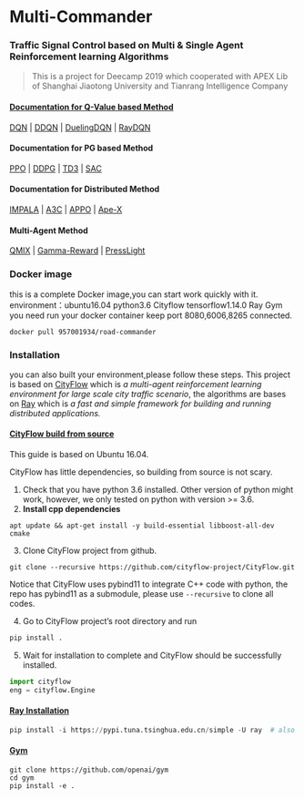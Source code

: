 # Multi-Commander
### Traffic Signal Control based on Multi & Single Agent Reinforcement learning Algorithms
> This is a project for Deecamp 2019 which cooperated with  APEX Lib of Shanghai Jiaotong University and Tianrang Intelligence Company

#### [Documentation for Q-Value based Method](./Single_Agent/DQN_DDQN_DuelingDQN/README.md)

[DQN](./Single_Agent/DQN_DDQN_DuelingDQN/dqn_agent.py) |
[DDQN](./Single_Agent/DQN_DDQN_DuelingDQN/dqn_agent.py) | 
[DuelingDQN](./Single_Agent/DQN_DDQN_DuelingDQN/duelingDQN.py) | 
[RayDQN](./Single_Agent/RayDQN_Perfect/README.md)

#### Documentation for PG based Method

[PPO](./PG_codes/ray_dqn_agent_ppo.py) | 
[DDPG](./PG_codes/ray_dqn_agent_ddpg.py) | 
[TD3](./PG_codes/ray_dqn_agent_td3.py) | 
[SAC](./PG_codes/ray_dqn_agent_sac.py)



#### Documentation for Distributed Method

[IMPALA](./Single_Agent/ScalableArchitecture/README.md) |
[A3C](./Single_Agent/ScalableArchitecture/README.md) |
[APPO](./Single_Agent/ScalableArchitecture/README.md) |
[Ape-X](./Single_Agent/ScalableArchitecture/README.md)

#### Multi-Agent Method

[QMIX](./Multi_Agent/QMIX&Rule-based/README.md) |
[Gamma-Reward](./Multi_Agent/Gamma_reward/README.md) |
[PressLight](./Multi_Agent/presslight/readme.md)

### Docker image  
this is a complete Docker image,you can start work quickly with it.  
environment：ubuntu16.04  python3.6  Cityflow  tensorflow1.14.0  Ray  Gym     
you need run your docker container keep port 8080,6006,8265 connected. 
```
docker pull 957001934/road-commander
``` 

### Installation
you can also built your environment,please follow these steps.
This project is based on [CityFlow](https://cityflow.readthedocs.io/en/latest/) which is *a multi-agent reinforcement learning environment for large scale city traffic scenario*, the algorithms are bases on [Ray](https://ray.readthedocs.io/en/latest/) which is *a fast and simple framework for building and running distributed applications.*

#### [CityFlow build from source](https://cityflow.readthedocs.io/en/latest/install.html)

This guide is based on Ubuntu 16.04.

CityFlow has little dependencies, so building from source is not scary.

1. Check that you have python 3.6 installed. Other version of python might work, however, we only tested on python with version >= 3.6.
2. **Install cpp dependencies**

```
apt update && apt-get install -y build-essential libboost-all-dev cmake
```

3. Clone CityFlow project from github.

```
git clone --recursive https://github.com/cityflow-project/CityFlow.git
```

Notice that CityFlow uses pybind11 to integrate C++ code with python, the repo has pybind11 as a submodule, please use `--recursive` to clone all codes.

4. Go to CityFlow project’s root directory and run

```python
pip install .
```

5. Wait for installation to complete and CityFlow should be successfully installed.

```python
import cityflow
eng = cityflow.Engine
```

#### [Ray Installation](https://ray.readthedocs.io/en/latest/installation.html)

```python
pip install -i https://pypi.tuna.tsinghua.edu.cn/simple -U ray  # also recommended: ray[debug]
```

#### [Gym](https://gym.openai.com/docs/)
```
git clone https://github.com/openai/gym
cd gym
pip install -e .
```


